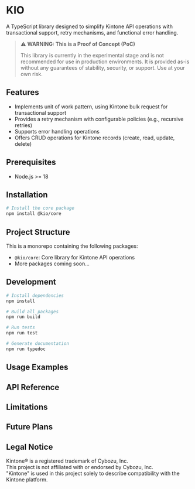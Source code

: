 # KIO

A TypeScript library designed to simplify Kintone API operations with transactional support, retry mechanisms, and functional error handling.

> ⚠️ **WARNING: This is a Proof of Concept (PoC)**
> 
> This library is currently in the experimental stage and is not recommended for use in production environments. It is provided as-is without any guarantees of stability, security, or support. Use at your own risk.

## Features

- Implements unit of work pattern, using Kintone bulk request for transactional support
- Provides a retry mechanism with configurable policies (e.g., recursive retries)
- Supports error handling operations
- Offers CRUD operations for Kintone records (create, read, update, delete)

## Prerequisites

- Node.js >= 18

## Installation

```bash
# Install the core package
npm install @kio/core
```

## Project Structure

This is a monorepo containing the following packages:

- `@kio/core`: Core library for Kintone API operations
- More packages coming soon...

## Development

```bash
# Install dependencies
npm install

# Build all packages
npm run build

# Run tests
npm run test

# Generate documentation
npm run typedoc
```

## Usage Examples

## API Reference

## Limitations

## Future Plans

## Legal Notice

Kintone® is a registered trademark of Cybozu, Inc.  
This project is not affiliated with or endorsed by Cybozu, Inc.  
"Kintone" is used in this project solely to describe compatibility with the Kintone platform.
